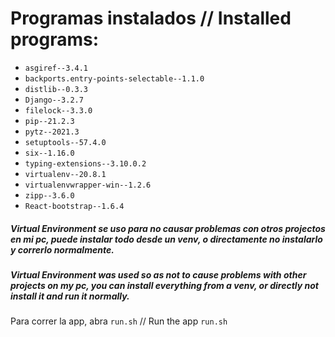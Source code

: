 # Programas instalados // Installed programs:

* `asgiref--3.4.1`
* `backports.entry-points-selectable--1.1.0`
* `distlib--0.3.3`
* `Django--3.2.7`
* `filelock--3.3.0`
* `pip--21.2.3`
* `pytz--2021.3`
* `setuptools--57.4.0`
* `six--1.16.0`
* `typing-extensions--3.10.0.2`
* `virtualenv--20.8.1`
* `virtualenvwrapper-win--1.2.6`
* `zipp--3.6.0`
* `React-bootstrap--1.6.4`

##### Virtual Environment se uso para no causar problemas con otros projectos en mi pc, puede instalar todo desde un venv, o directamente no instalarlo y correrlo normalmente.

##### Virtual Environment was used so as not to cause problems with other projects on my pc, you can install everything from a venv, or directly not install it and run it normally.

Para correr la app, abra `run.sh` // Run the app `run.sh`
